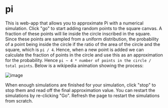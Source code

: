 # pi
This is web-app that allows you to approximate Pi with a numerical simulation. Click "go" to start adding random points to the square canvas. A fraction of these points will lie inside the circle inscribed in the square. Since these points are sampled from a uniform distribution, the probability of a point being inside the circle if the ratio of the area of the circle and the square, which is `pi / 4`. Hence, when a new point is added we can calculate the fraction of points in the circle and use this as an approximation for the probability. Hence `pi ~ 4 * number of points in the circle / total points`. Below is a wikipedia animation showing the process:

![image](https://user-images.githubusercontent.com/53578447/161393412-300883a7-258d-4d8a-b249-3b2d8e5a049b.png)

When enough simulations are finished for your simulation, click "stop" to stop them and read off the final approximation value. You can restart the simulations by re-clicking "Go". Refresh the page to restart the simulations from scratch.
